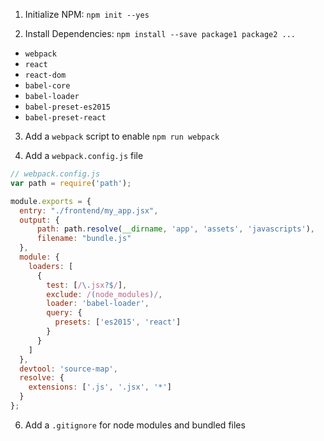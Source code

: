 
1. Initialize NPM:
  `npm init --yes`

2. Install Dependencies:
`npm install --save package1 package2 ...`

  * `webpack`
  * `react`
  * `react-dom`
  * `babel-core`
  * `babel-loader`
  * `babel-preset-es2015`
  * `babel-preset-react`

3. Add a `webpack` script to enable `npm run webpack`

4. Add a `webpack.config.js` file

```js
// webpack.config.js
var path = require('path');

module.exports = {
  entry: "./frontend/my_app.jsx",
  output: {
      path: path.resolve(__dirname, 'app', 'assets', 'javascripts'),
      filename: "bundle.js"
  },
  module: {
    loaders: [
      {
        test: [/\.jsx?$/],
        exclude: /(node_modules)/,
        loader: 'babel-loader',
        query: {
          presets: ['es2015', 'react']
        }
      }
    ]
  },
  devtool: 'source-map',
  resolve: {
    extensions: ['.js', '.jsx', '*']
  }
};
```

6. Add a `.gitignore` for node modules and bundled files
